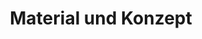 ---
title: "Material und Konzept"
url: /muenchen/material-und-konzept-oettingenstrasse/
shop: Badezimmer
---